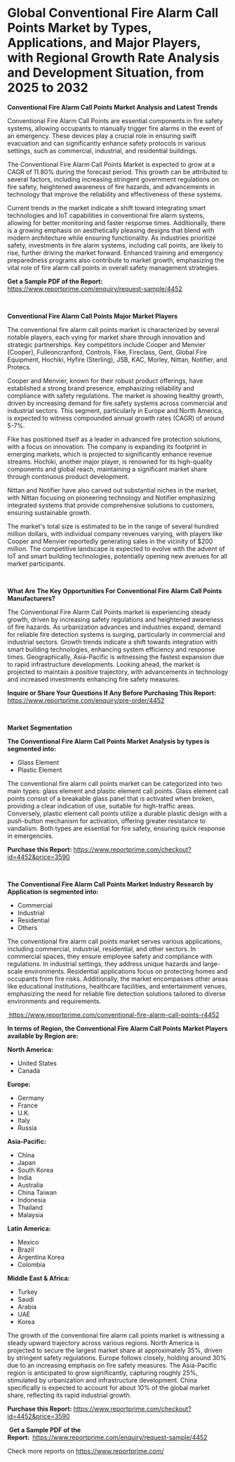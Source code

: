 <p><h1>Global Conventional Fire Alarm Call Points Market by Types, Applications, and Major Players, with Regional Growth Rate Analysis and Development Situation, from 2025 to 2032</h1></p><p><strong>Conventional Fire Alarm Call Points Market Analysis and Latest Trends</strong></p>
<p><p>Conventional Fire Alarm Call Points are essential components in fire safety systems, allowing occupants to manually trigger fire alarms in the event of an emergency. These devices play a crucial role in ensuring swift evacuation and can significantly enhance safety protocols in various settings, such as commercial, industrial, and residential buildings.</p><p>The Conventional Fire Alarm Call Points Market is expected to grow at a CAGR of 11.80% during the forecast period. This growth can be attributed to several factors, including increasing stringent government regulations on fire safety, heightened awareness of fire hazards, and advancements in technology that improve the reliability and effectiveness of these systems. </p><p>Current trends in the market indicate a shift toward integrating smart technologies and IoT capabilities in conventional fire alarm systems, allowing for better monitoring and faster response times. Additionally, there is a growing emphasis on aesthetically pleasing designs that blend with modern architecture while ensuring functionality. As industries prioritize safety, investments in fire alarm systems, including call points, are likely to rise, further driving the market forward. Enhanced training and emergency preparedness programs also contribute to market growth, emphasizing the vital role of fire alarm call points in overall safety management strategies.</p></p>
<p><strong>Get a Sample PDF of the Report:&nbsp;</strong> <a href="https://www.reportprime.com/enquiry/request-sample/4452?utm_campaign=2529&utm_medium=2&utm_source=Github&utm_content=ia&utm_term=19032025&utm_id=conventional-fire-alarm-call-points">https://www.reportprime.com/enquiry/request-sample/4452</a></p>
<p>&nbsp;</p>
<p><strong>Conventional Fire Alarm Call Points Major Market Players</strong></p>
<p><p>The conventional fire alarm call points market is characterized by several notable players, each vying for market share through innovation and strategic partnerships. Key competitors include Cooper and Menvier (Cooper), Fulleoncranford, Controls, Fike, Fireclass, Gent, Global Fire Equipment, Hochiki, Hyfire (Sterling), JSB, KAC, Morley, Nittan, Notifier, and Protecs.</p><p>Cooper and Menvier, known for their robust product offerings, have established a strong brand presence, emphasizing reliability and compliance with safety regulations. The market is showing healthy growth, driven by increasing demand for fire safety systems across commercial and industrial sectors. This segment, particularly in Europe and North America, is expected to witness compounded annual growth rates (CAGR) of around 5-7%.</p><p>Fike has positioned itself as a leader in advanced fire protection solutions, with a focus on innovation. The company is expanding its footprint in emerging markets, which is projected to significantly enhance revenue streams. Hochiki, another major player, is renowned for its high-quality components and global reach, maintaining a significant market share through continuous product development.</p><p>Nittan and Notifier have also carved out substantial niches in the market, with Nittan focusing on pioneering technology and Notifier emphasizing integrated systems that provide comprehensive solutions to customers, ensuring sustainable growth.</p><p>The market's total size is estimated to be in the range of several hundred million dollars, with individual company revenues varying, with players like Cooper and Menvier reportedly generating sales in the vicinity of $200 million. The competitive landscape is expected to evolve with the advent of IoT and smart building technologies, potentially opening new avenues for all market participants.</p></p>
<p>&nbsp;</p>
<p><strong>What Are The Key Opportunities For Conventional Fire Alarm Call Points Manufacturers?</strong></p>
<p><p>The Conventional Fire Alarm Call Points market is experiencing steady growth, driven by increasing safety regulations and heightened awareness of fire hazards. As urbanization advances and industries expand, demand for reliable fire detection systems is surging, particularly in commercial and industrial sectors. Growth trends indicate a shift towards integration with smart building technologies, enhancing system efficiency and response times. Geographically, Asia-Pacific is witnessing the fastest expansion due to rapid infrastructure developments. Looking ahead, the market is projected to maintain a positive trajectory, with advancements in technology and increased investments enhancing fire safety measures.</p></p>
<p><strong>Inquire or Share Your Questions If Any Before Purchasing This Report:</strong> <a href="https://www.reportprime.com/enquiry/pre-order/4452?utm_campaign=2529&utm_medium=2&utm_source=Github&utm_content=ia&utm_term=19032025&utm_id=conventional-fire-alarm-call-points">https://www.reportprime.com/enquiry/pre-order/4452</a></p>
<p>&nbsp;</p>
<p><strong>Market Segmentation</strong></p>
<p><strong>The Conventional Fire Alarm Call Points Market Analysis by types is segmented into:</strong></p>
<p><ul><li>Glass Element</li><li>Plastic Element</li></ul></p>
<p><p>The conventional fire alarm call points market can be categorized into two main types: glass element and plastic element call points. Glass element call points consist of a breakable glass panel that is activated when broken, providing a clear indication of use, suitable for high-traffic areas. Conversely, plastic element call points utilize a durable plastic design with a push-button mechanism for activation, offering greater resistance to vandalism. Both types are essential for fire safety, ensuring quick response in emergencies.</p></p>
<p><strong>Purchase this Report:&nbsp;</strong><a href="https://www.reportprime.com/checkout?id=4452&price=3590&utm_campaign=2529&utm_medium=2&utm_source=Github&utm_content=ia&utm_term=19032025&utm_id=conventional-fire-alarm-call-points">https://www.reportprime.com/checkout?id=4452&price=3590</a></p>
<p>&nbsp;</p>
<p><strong>The Conventional Fire Alarm Call Points Market Industry Research by Application is segmented into:</strong></p>
<p><ul><li>Commercial</li><li>Industrial</li><li>Residential</li><li>Others</li></ul></p>
<p><p>The conventional fire alarm call points market serves various applications, including commercial, industrial, residential, and other sectors. In commercial spaces, they ensure employee safety and compliance with regulations. In industrial settings, they address unique hazards and large-scale environments. Residential applications focus on protecting homes and occupants from fire risks. Additionally, the market encompasses other areas like educational institutions, healthcare facilities, and entertainment venues, emphasizing the need for reliable fire detection solutions tailored to diverse environments and requirements.</p></p>
<p><a href="https://www.reportprime.com/conventional-fire-alarm-call-points-r4452?utm_campaign=2529&utm_medium=2&utm_source=Github&utm_content=ia&utm_term=19032025&utm_id=conventional-fire-alarm-call-points">&nbsp;https://www.reportprime.com/conventional-fire-alarm-call-points-r4452</a></p>
<p><strong>In terms of Region, the Conventional Fire Alarm Call Points Market Players available by Region are:</strong></p>
<p>
    <p> <strong> North America: </strong>
        <ul>
            <li>United States</li>
            <li>Canada</li>
        </ul>
        </p> 
    <p> <strong> Europe: </strong>
        <ul>
            <li>Germany</li>
            <li>France</li>
            <li>U.K.</li>
            <li>Italy</li>
            <li>Russia</li>
        </ul>
        </p> 
    <p> <strong> Asia-Pacific: </strong>
        <ul>
            <li>China</li>
            <li>Japan</li>
            <li>South Korea</li>
            <li>India</li>
            <li>Australia</li>
            <li>China Taiwan</li>
            <li>Indonesia</li>
            <li>Thailand</li>
            <li>Malaysia</li>
        </ul>
        </p> 
    <p> <strong> Latin America: </strong>
        <ul>
            <li>Mexico</li>
            <li>Brazil</li>
            <li>Argentina Korea</li>
            <li>Colombia</li>
        </ul>
        </p> 
    <p> <strong> Middle East & Africa: </strong>
        <ul>
            <li>Turkey</li>
            <li>Saudi</li>
            <li>Arabia</li>
            <li>UAE</li>
            <li>Korea</li>
        </ul>
    </p>
    </p>
<p><p>The growth of the conventional fire alarm call points market is witnessing a steady upward trajectory across various regions. North America is projected to secure the largest market share at approximately 35%, driven by stringent safety regulations. Europe follows closely, holding around 30% due to an increasing emphasis on fire safety measures. The Asia-Pacific region is anticipated to grow significantly, capturing roughly 25%, stimulated by urbanization and infrastructure development. China specifically is expected to account for about 10% of the global market share, reflecting its rapid industrial growth.</p></p>
<p><strong>Purchase this Report: </strong><a href="https://www.reportprime.com/checkout?id=4452&price=3590&utm_campaign=2529&utm_medium=2&utm_source=Github&utm_content=ia&utm_term=19032025&utm_id=conventional-fire-alarm-call-points">https://www.reportprime.com/checkout?id=4452&price=3590</a></p>
<p>&nbsp;<strong>Get a Sample PDF of the Report:&nbsp;&nbsp;</strong><a href="https://www.reportprime.com/enquiry/request-sample/4452?utm_campaign=2529&utm_medium=2&utm_source=Github&utm_content=ia&utm_term=19032025&utm_id=conventional-fire-alarm-call-points">https://www.reportprime.com/enquiry/request-sample/4452</a></p>
<p><strong></strong></p>
<p>Check more reports on <a href="https://www.reportprime.com/?utm_campaign=2529&utm_medium=2&utm_source=Github&utm_content=ia&utm_term=19032025&utm_id=conventional-fire-alarm-call-points">https://www.reportprime.com/</a></p>